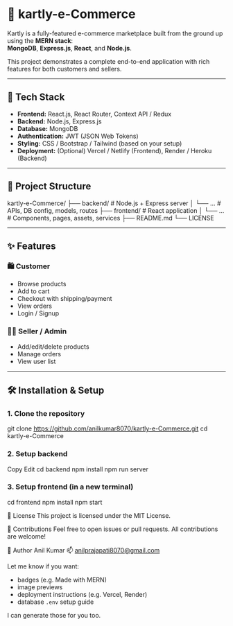 # 🛒 kartly-e-Commerce

Kartly is a fully-featured e-commerce marketplace built from the ground up using the **MERN stack**:  
**MongoDB**, **Express.js**, **React**, and **Node.js**.

This project demonstrates a complete end-to-end application with rich features for both customers and sellers.

---

## 🚀 Tech Stack

- **Frontend:** React.js, React Router, Context API / Redux
- **Backend:** Node.js, Express.js
- **Database:** MongoDB
- **Authentication:** JWT (JSON Web Tokens)
- **Styling:** CSS / Bootstrap / Tailwind (based on your setup)
- **Deployment:** (Optional) Vercel / Netlify (Frontend), Render / Heroku (Backend)

---

## 📁 Project Structure
kartly-e-Commerce/
├── backend/ # Node.js + Express server
│ └── ... # APIs, DB config, models, routes
├── frontend/ # React application
│ └── ... # Components, pages, assets, services
├── README.md
└── LICENSE



---

## ✨ Features

### 🛍️ Customer
- Browse products
- Add to cart
- Checkout with shipping/payment
- View orders
- Login / Signup

### 🧑‍💼 Seller / Admin
- Add/edit/delete products
- Manage orders
- View user list

---

## 🛠️ Installation & Setup

### 1. Clone the repository


git clone https://github.com/anilkumar8070/kartly-e-Commerce.git
cd kartly-e-Commerce


### 2. Setup backend
Copy
Edit
cd backend
npm install
npm run server


### 3. Setup frontend (in a new terminal)
cd frontend
npm install
npm start

📃 License
This project is licensed under the MIT License.

🙌 Contributions
Feel free to open issues or pull requests. All contributions are welcome!

👤 Author
Anil Kumar
📫 anilprajapati8070@gmail.com


Let me know if you want:
- badges (e.g. Made with MERN)
- image previews
- deployment instructions (e.g. Vercel, Render)
- database `.env` setup guide

I can generate those for you too.

